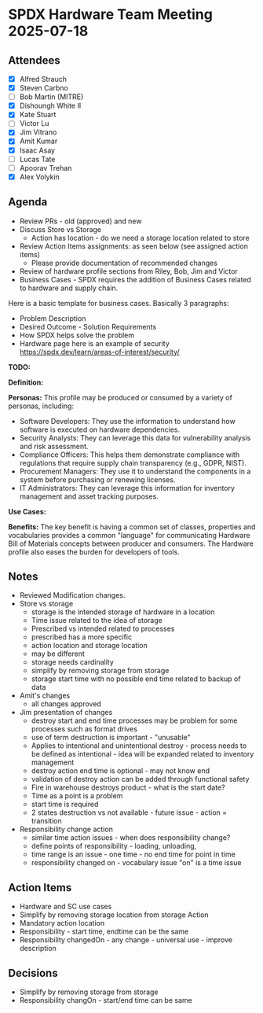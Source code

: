 # SPDX Hardware Team Meeting 2025-07-18

## Attendees

- [x] Alfred Strauch
- [x] Steven Carbno
- [ ] Bob Martin (MITRE)
- [x] Dishoungh White II
- [x] Kate Stuart
- [ ] Victor Lu
- [x] Jim Vitrano
- [x] Amit Kumar
- [x] Isaac Asay
- [ ] Lucas Tate
- [ ] Apoorav Trehan
- [x] Alex Volykin

## Agenda

* Review PRs - old (approved) and new
* Discuss Store vs Storage
  * Action has location - do we need a storage location related to store
* Review Action Items assignments: as seen below (see assigned action items)
  * Please provide documentation of recommended changes
* Review of hardware profile sections from Riley, Bob, Jim and Victor
* Business Cases - SPDX requires the addition of Business Cases related to hardware and supply chain.

Here is a basic template for business cases. Basically 3 paragraphs:
* Problem Description
* Desired Outcome - Solution Requirements
* How SPDX helps solve the problem
* Hardware page here is an example of security https://spdx.dev/learn/areas-of-interest/security/

**TODO:**

**Definition:**

**Personas:** This profile may be produced or consumed by a variety of personas, including:
* Software Developers: They use the information to understand how software is executed on hardware dependencies.
* Security Analysts: They can leverage this data for vulnerability analysis and risk assessment.
* Compliance Officers: This helps them demonstrate compliance with regulations that require supply chain transparency (e.g., GDPR, NIST).
* Procurement Managers: They use it to understand the components in a system before purchasing or renewing licenses.
* IT Administrators: They can leverage this information for inventory management and asset tracking purposes.

**Use Cases:**

**Benefits:**
The key benefit is having a common set of classes, properties and vocabularies provides a common "language" for communicating Hardware Bill of Materials concepts between producer and consumers. The Hardware profile also eases the burden for developers of tools.

## Notes

* Reviewed Modification changes.
* Store vs storage
  * storage is the intended storage of hardware in a location
  * Time issue related to the idea of storage
  * Prescribed vs intended related to processes
  * prescribed has a more specific
  * action location and storage location
  * may be different
  * storage needs cardinality
  * simplify by removing storage from storage
  * storage start time with no possible end time related to backup of data
* Amit's changes
  * all changes approved
* Jim presentation of changes
  * destroy start and end time processes may be problem for some processes such as format drives
  * use of term destruction is important - "unusable"
  * Applies to intentional and unintentional destroy - process needs to be defined as intentional - idea will be expanded related to inventory management
  * destroy action end time is optional - may not know end
  * validation of destroy action can be added through functional safety
  * Fire in warehouse destroys product - what is the start date?
  * Time as a point is a problem
  * start time is required
  * 2 states destruction vs not available - future issue - action = transition
* Responsibility change action
  * similar time action issues - when does responsibility change?
  * define points of responsibility - loading, unloading,
  * time range is an issue - one time - no end time for point in time
  * responsibility changed on - vocabulary issue "on" is a time issue

## Action Items

* Hardware and SC use cases
* Simplify by removing storage location from storage Action
* Mandatory action location
* Responsibility - start time, endtime can be the same
* Responsibility changedOn - any change - universal use - improve description

## Decisions

* Simplify by removing storage from storage
* Responsibility changOn - start/end time can be same
